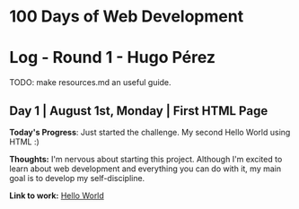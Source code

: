 # 100 Days of Web Development

# Log - Round 1 - Hugo Pérez

TODO: make resources.md an useful guide.

## Day 1 | August 1st, Monday |  First HTML Page

**Today's Progress**: Just started the challenge. My second Hello World using HTML :)

**Thoughts:** I'm nervous about starting this project. Although I'm excited to learn about web development and everything you can do with it, my main goal is to develop my self-discipline.

**Link to work:** [Hello World](https://github.com/Hugondon/100-days-of-code/blob/master/Code/Days_1-5/index.html)
